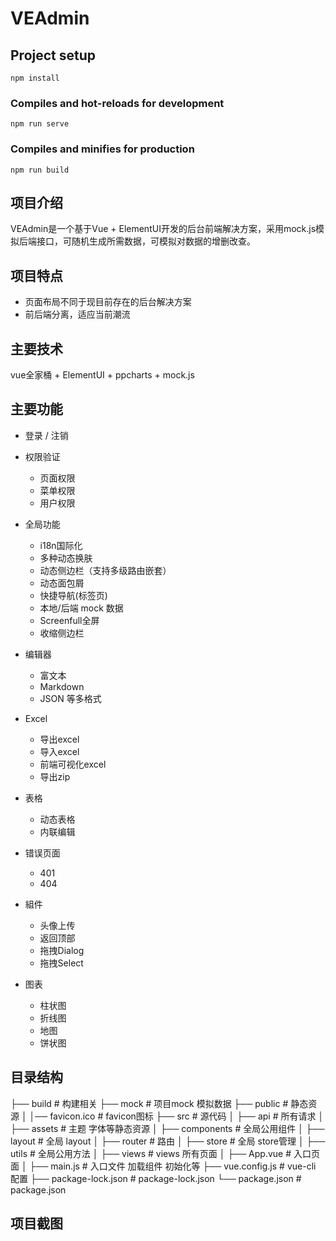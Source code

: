  # VEAdmin

## Project setup

```
npm install
```

### Compiles and hot-reloads for development

```
npm run serve
```

### Compiles and minifies for production

```
npm run build
```
## 项目介绍
VEAdmin是一个基于Vue + ElementUI开发的后台前端解决方案，采用mock.js模拟后端接口，可随机生成所需数据，可模拟对数据的增删改查。

## 项目特点
+ 页面布局不同于现目前存在的后台解决方案
+ 前后端分离，适应当前潮流

## 主要技术
vue全家桶 + ElementUI + ppcharts + mock.js

## 主要功能
- 登录 / 注销

- 权限验证
  - 页面权限
  - 菜单权限
  - 用户权限

- 全局功能
  - i18n国际化
  - 多种动态换肤
  - 动态侧边栏（支持多级路由嵌套）
  - 动态面包屑
  - 快捷导航(标签页)
  - 本地/后端 mock 数据
  - Screenfull全屏
  - 收缩侧边栏

- 编辑器
  - 富文本
  - Markdown
  - JSON 等多格式

- Excel
  - 导出excel
  - 导入excel
  - 前端可视化excel
  - 导出zip

- 表格
  - 动态表格
  - 内联编辑

- 错误页面
  - 401
  - 404

- 組件
  - 头像上传
  - 返回顶部
  - 拖拽Dialog
  - 拖拽Select
- 图表
  - 柱状图
  - 折线图
  - 地图
  - 饼状图
 
 ## 目录结构
  ├── build                      # 构建相关
  ├── mock                       # 项目mock 模拟数据
  ├── public                     # 静态资源
  │   │── favicon.ico            # favicon图标
  ├── src                        # 源代码
  │   ├── api                    # 所有请求
  │   ├── assets                 # 主题 字体等静态资源
  │   ├── components             # 全局公用组件
  │   ├── layout                 # 全局 layout
  │   ├── router                 # 路由
  │   ├── store                  # 全局 store管理
  │   ├── utils                  # 全局公用方法
  │   ├── views                  # views 所有页面
  │   ├── App.vue                # 入口页面
  │   ├── main.js                # 入口文件 加载组件 初始化等
  ├── vue.config.js              # vue-cli 配置
  ├── package-lock.json          # package-lock.json
  └── package.json               # package.json
  
  ## 项目截图
 
